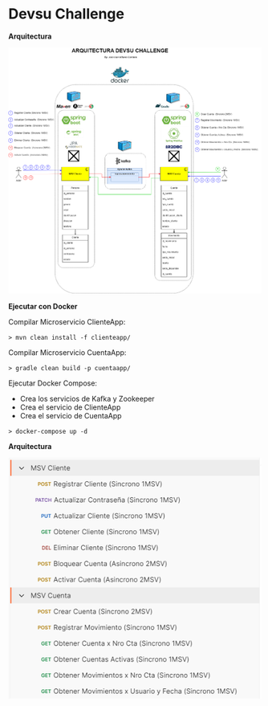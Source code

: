 # Devsu Challenge

**Arquitectura**

![screenshot](Arquitectura-Devsu-Challenge.png)

**Ejecutar con Docker**

Compilar Microservicio ClienteApp:

```
> mvn clean install -f clienteapp/
```

Compilar Microservicio CuentaApp:

```
> gradle clean build -p cuentaapp/
```

Ejecutar Docker Compose: 
- Crea los servicios de Kafka y Zookeeper
- Crea el servicio de ClienteApp
- Crea el servicio de CuentaApp

```
> docker-compose up -d
```

**Arquitectura**

![screenshot](EndPoints.png)